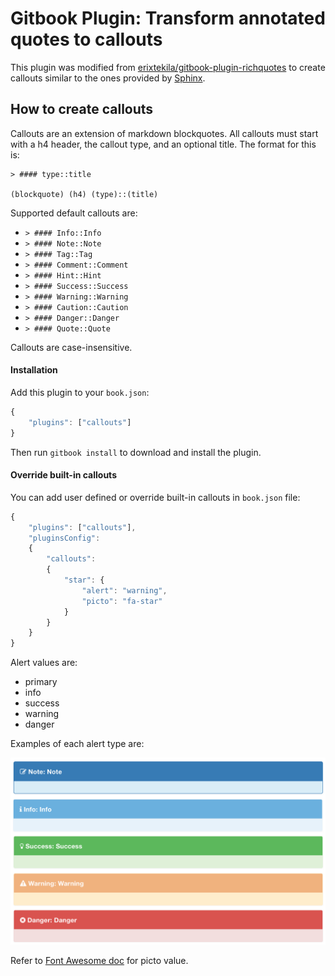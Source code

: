 # Gitbook Plugin: Transform annotated quotes to callouts

This plugin was modified from [erixtekila/gitbook-plugin-richquotes](https://github.com/erixtekila/gitbook-plugin-richquotes) to create callouts similar to the ones provided by [Sphinx](http://www.sphinx-doc.org/).

## How to create callouts

Callouts are an extension of markdown blockquotes. All callouts must start with a h4 header, the callout type, and an optional title. The format for this is:

```
> #### type::title

(blockquote) (h4) (type)::(title)
```

Supported default callouts are:

- `> #### Info::Info`
- `> #### Note::Note`
- `> #### Tag::Tag`
- `> #### Comment::Comment`
- `> #### Hint::Hint`
- `> #### Success::Success`
- `> #### Warning::Warning`
- `> #### Caution::Caution`
- `> #### Danger::Danger`
- `> #### Quote::Quote`

Callouts are case-insensitive.

#### Installation

Add this plugin to your `book.json`:

```js
{
	"plugins": ["callouts"]
}
```

Then run `gitbook install` to download and install the plugin.

#### Override built-in callouts

You can add user defined or override built-in callouts in `book.json` file:

```js
{
	"plugins": ["callouts"],
	"pluginsConfig":
	{
		"callouts":
		{
			"star": {
				"alert": "warning",
				"picto": "fa-star"
			}
		}
	}
}
```

Alert values are:
* primary
* info
* success
* warning
* danger

Examples of each alert type are:

![Examples](examples.png)

Refer to [Font Awesome doc](http://fortawesome.github.io/Font-Awesome/icons/) for picto value.

